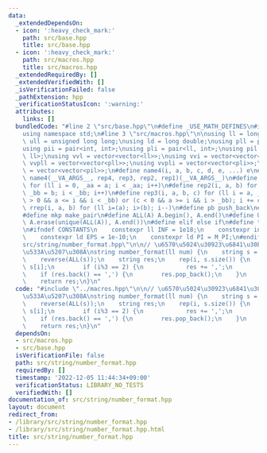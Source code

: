 ```yaml
---
data:
  _extendedDependsOn:
  - icon: ':heavy_check_mark:'
    path: src/base.hpp
    title: src/base.hpp
  - icon: ':heavy_check_mark:'
    path: src/macros.hpp
    title: src/macros.hpp
  _extendedRequiredBy: []
  _extendedVerifiedWith: []
  _isVerificationFailed: false
  _pathExtension: hpp
  _verificationStatusIcon: ':warning:'
  attributes:
    links: []
  bundledCode: "#line 2 \"src/base.hpp\"\n#define _USE_MATH_DEFINES\n#include <bits/stdc++.h>\n\
    using namespace std;\n#line 3 \"src/macros.hpp\"\n\nusing ll = long long;\nusing\
    \ ull = unsigned long long;\nusing ld = long double;\nusing pll = pair<ll, ll>;\n\
    using pii = pair<int, int>;\nusing pli = pair<ll, int>;\nusing pil = pair<int,\
    \ ll>;\nusing vvl = vector<vector<ll>>;\nusing vvi = vector<vector<int>>;\nusing\
    \ vvpll = vector<vector<pll>>;\nusing vvpli = vector<vector<pli>>;\nusing vvpil\
    \ = vector<vector<pil>>;\n#define name4(i, a, b, c, d, e, ...) e\n#define rep(...)\
    \ name4(__VA_ARGS__, rep4, rep3, rep2, rep1)(__VA_ARGS__)\n#define rep1(i, a)\
    \ for (ll i = 0, _aa = a; i < _aa; i++)\n#define rep2(i, a, b) for (ll i = a,\
    \ _bb = b; i < _bb; i++)\n#define rep3(i, a, b, c) for (ll i = a, _bb = b; (c\
    \ > 0 && a <= i && i < _bb) or (c < 0 && a >= i && i > _bb); i += c)\n#define\
    \ rrep(i, a, b) for (ll i=(a); i>(b); i--)\n#define pb push_back\n#define eb emplace_back\n\
    #define mkp make_pair\n#define ALL(A) A.begin(), A.end()\n#define UNIQUE(A) sort(ALL(A)),\
    \ A.erase(unique(ALL(A)), A.end())\n#define elif else if\n#define tostr to_string\n\
    \n#ifndef CONSTANTS\n    constexpr ll INF = 1e18;\n    constexpr int MOD = 1000000007;\n\
    \    constexpr ld EPS = 1e-10;\n    constexpr ld PI = M_PI;\n#endif\n#line 2 \"\
    src/string/number_format.hpp\"\n\n// \u6570\u5024\u30923\u6841\u30B3\u30F3\u30DE\
    \u533A\u5207\u308A\nstring number_format(ll num) {\n    string s = tostr(num);\n\
    \    reverse(ALL(s));\n    string res;\n    rep(i, s.size()) {\n        res +=\
    \ s[i];\n        if (i%3 == 2) {\n            res += ',';\n        }\n    }\n\
    \    if (res.back() == ',') {\n        res.pop_back();\n    }\n    reverse(ALL(res));\n\
    \    return res;\n}\n"
  code: "#include \"../macros.hpp\"\n\n// \u6570\u5024\u30923\u6841\u30B3\u30F3\u30DE\
    \u533A\u5207\u308A\nstring number_format(ll num) {\n    string s = tostr(num);\n\
    \    reverse(ALL(s));\n    string res;\n    rep(i, s.size()) {\n        res +=\
    \ s[i];\n        if (i%3 == 2) {\n            res += ',';\n        }\n    }\n\
    \    if (res.back() == ',') {\n        res.pop_back();\n    }\n    reverse(ALL(res));\n\
    \    return res;\n}\n"
  dependsOn:
  - src/macros.hpp
  - src/base.hpp
  isVerificationFile: false
  path: src/string/number_format.hpp
  requiredBy: []
  timestamp: '2022-12-05 11:44:34+09:00'
  verificationStatus: LIBRARY_NO_TESTS
  verifiedWith: []
documentation_of: src/string/number_format.hpp
layout: document
redirect_from:
- /library/src/string/number_format.hpp
- /library/src/string/number_format.hpp.html
title: src/string/number_format.hpp
---
```

